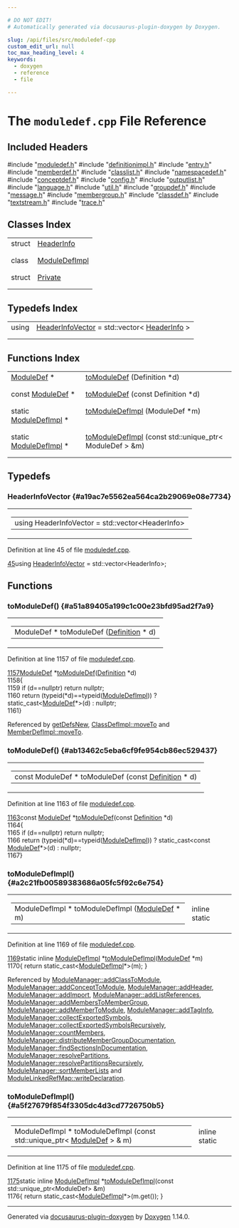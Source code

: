 ```yaml
---

# DO NOT EDIT!
# Automatically generated via docusaurus-plugin-doxygen by Doxygen.

slug: /api/files/src/moduledef-cpp
custom_edit_url: null
toc_max_heading_level: 4
keywords:
  - doxygen
  - reference
  - file

---
```


<div class="doxyPage">

# The `moduledef.cpp` File Reference



## Included Headers

<div class="doxyIncludesList">#include "<a href="/web-doxygen/docs/api/files/src/moduledef-h">moduledef.h</a>"
#include "<a href="/web-doxygen/docs/api/files/src/definitionimpl-h">definitionimpl.h</a>"
#include "<a href="/web-doxygen/docs/api/files/src/entry-h">entry.h</a>"
#include "<a href="/web-doxygen/docs/api/files/src/memberdef-h">memberdef.h</a>"
#include "<a href="/web-doxygen/docs/api/files/src/classlist-h">classlist.h</a>"
#include "<a href="/web-doxygen/docs/api/files/src/namespacedef-h">namespacedef.h</a>"
#include "<a href="/web-doxygen/docs/api/files/src/conceptdef-h">conceptdef.h</a>"
#include "<a href="/web-doxygen/docs/api/files/src/config-h">config.h</a>"
#include "<a href="/web-doxygen/docs/api/files/src/outputlist-h">outputlist.h</a>"
#include "<a href="/web-doxygen/docs/api/files/src/language-h">language.h</a>"
#include "<a href="/web-doxygen/docs/api/files/src/util-h">util.h</a>"
#include "<a href="/web-doxygen/docs/api/files/src/groupdef-h">groupdef.h</a>"
#include "<a href="/web-doxygen/docs/api/files/src/message-h">message.h</a>"
#include "<a href="/web-doxygen/docs/api/files/src/membergroup-h">membergroup.h</a>"
#include "<a href="/web-doxygen/docs/api/files/src/classdef-h">classdef.h</a>"
#include "<a href="/web-doxygen/docs/api/files/src/textstream-h">textstream.h</a>"
#include "<a href="/web-doxygen/docs/api/files/src/trace-h">trace.h</a>"
</div>

## Classes Index

<table class="doxyMembersIndex">

<tr class="doxyMemberIndexItem">
<td class="doxyMemberIndexItemType" align="left" valign="top">struct</td>
<td class="doxyMemberIndexItemName" align="left" valign="top"><a href="/web-doxygen/docs/api/structs/headerinfo">HeaderInfo</a></td>
</tr>
<tr class="doxyMemberIndexDescription">
<td class="doxyMemberIndexDescriptionLeft"></td>
<td class="doxyMemberIndexDescriptionRight">
</td>
</tr>
<tr class="doxyMemberIndexSeparator">
<td class="doxyMemberIndexSeparator" colspan="2"></td>
</tr>

<tr class="doxyMemberIndexItem">
<td class="doxyMemberIndexItemType" align="left" valign="top">class</td>
<td class="doxyMemberIndexItemName" align="left" valign="top"><a href="/web-doxygen/docs/api/classes/moduledefimpl">ModuleDefImpl</a></td>
</tr>
<tr class="doxyMemberIndexDescription">
<td class="doxyMemberIndexDescriptionLeft"></td>
<td class="doxyMemberIndexDescriptionRight">
</td>
</tr>
<tr class="doxyMemberIndexSeparator">
<td class="doxyMemberIndexSeparator" colspan="2"></td>
</tr>

<tr class="doxyMemberIndexItem">
<td class="doxyMemberIndexItemType" align="left" valign="top">struct</td>
<td class="doxyMemberIndexItemName" align="left" valign="top"><a href="/web-doxygen/docs/api/structs/modulemanager/private">Private</a></td>
</tr>
<tr class="doxyMemberIndexDescription">
<td class="doxyMemberIndexDescriptionLeft"></td>
<td class="doxyMemberIndexDescriptionRight">
</td>
</tr>
<tr class="doxyMemberIndexSeparator">
<td class="doxyMemberIndexSeparator" colspan="2"></td>
</tr>

</table>

## Typedefs Index

<table class="doxyMembersIndex">

<tr class="doxyMemberIndexItem">
<td class="doxyMemberIndexItemType" align="left" valign="top">using</td>
<td class="doxyMemberIndexItemName" align="left" valign="top"><a href="#a19ac7e5562ea564ca2b29069e08e7734">HeaderInfoVector</a> = std::vector&lt; <a href="/web-doxygen/docs/api/structs/headerinfo">HeaderInfo</a> &gt;</td>
</tr>
<tr class="doxyMemberIndexDescription">
<td class="doxyMemberIndexDescriptionLeft"></td>
<td class="doxyMemberIndexDescriptionRight">
</td>
</tr>
<tr class="doxyMemberIndexSeparator">
<td class="doxyMemberIndexSeparator" colspan="2"></td>
</tr>

</table>

## Functions Index

<table class="doxyMembersIndex">

<tr class="doxyMemberIndexItem">
<td class="doxyMemberIndexItemType" align="left" valign="top"><a href="/web-doxygen/docs/api/classes/moduledef">ModuleDef</a> *</td>
<td class="doxyMemberIndexItemName" align="left" valign="top"><a href="#a51a89405a199c1c00e23bfd95ad2f7a9">toModuleDef</a> (Definition *d)</td>
</tr>
<tr class="doxyMemberIndexDescription">
<td class="doxyMemberIndexDescriptionLeft"></td>
<td class="doxyMemberIndexDescriptionRight">
</td>
</tr>
<tr class="doxyMemberIndexSeparator">
<td class="doxyMemberIndexSeparator" colspan="2"></td>
</tr>

<tr class="doxyMemberIndexItem">
<td class="doxyMemberIndexItemType" align="left" valign="top">const <a href="/web-doxygen/docs/api/classes/moduledef">ModuleDef</a> *</td>
<td class="doxyMemberIndexItemName" align="left" valign="top"><a href="#ab13462c5eba6cf9fe954cb86ec529437">toModuleDef</a> (const Definition *d)</td>
</tr>
<tr class="doxyMemberIndexDescription">
<td class="doxyMemberIndexDescriptionLeft"></td>
<td class="doxyMemberIndexDescriptionRight">
</td>
</tr>
<tr class="doxyMemberIndexSeparator">
<td class="doxyMemberIndexSeparator" colspan="2"></td>
</tr>

<tr class="doxyMemberIndexItem">
<td class="doxyMemberIndexItemType" align="left" valign="top">static <a href="/web-doxygen/docs/api/classes/moduledefimpl">ModuleDefImpl</a> *</td>
<td class="doxyMemberIndexItemName" align="left" valign="top"><a href="#a2c21fb00589383686a05fc5f92c6e754">toModuleDefImpl</a> (ModuleDef *m)</td>
</tr>
<tr class="doxyMemberIndexDescription">
<td class="doxyMemberIndexDescriptionLeft"></td>
<td class="doxyMemberIndexDescriptionRight">
</td>
</tr>
<tr class="doxyMemberIndexSeparator">
<td class="doxyMemberIndexSeparator" colspan="2"></td>
</tr>

<tr class="doxyMemberIndexItem">
<td class="doxyMemberIndexItemType" align="left" valign="top">static <a href="/web-doxygen/docs/api/classes/moduledefimpl">ModuleDefImpl</a> *</td>
<td class="doxyMemberIndexItemName" align="left" valign="top"><a href="#a5f27679f854f3305dc4d3cd7726750b5">toModuleDefImpl</a> (const std::unique_ptr&lt; ModuleDef &gt; &amp;m)</td>
</tr>
<tr class="doxyMemberIndexDescription">
<td class="doxyMemberIndexDescriptionLeft"></td>
<td class="doxyMemberIndexDescriptionRight">
</td>
</tr>
<tr class="doxyMemberIndexSeparator">
<td class="doxyMemberIndexSeparator" colspan="2"></td>
</tr>

</table>


<div class="doxySectionDef">

## Typedefs

### HeaderInfoVector {#a19ac7e5562ea564ca2b29069e08e7734}

<div class="doxyMemberItem">
<div class="doxyMemberProto">
<table class="doxyMemberLabels">
<tr class="doxyMemberLabels">
<td class="doxyMemberLabelsLeft">
<table class="doxyMemberName">
<tr>
<td class="doxyMemberName">using HeaderInfoVector =  std::vector&lt;HeaderInfo&gt;</td>
</tr>
</table>
</td>
</tr>
</table>
</div>
<div class="doxyMemberDoc">



<p>Definition at line 45 of file <a href="/web-doxygen/docs/api/files/src/moduledef-cpp">moduledef.cpp</a>.</p>


<div class="doxyProgramListing">

<div class="doxyCodeLine"><span class="doxyLineNumber"><a href="#a19ac7e5562ea564ca2b29069e08e7734">45</a></span><span class="doxyLineContent"><span class="doxyHighlightKeyword">using </span><span class="doxyHighlight"><a href="#a19ac7e5562ea564ca2b29069e08e7734">HeaderInfoVector</a> = std::vector&lt;HeaderInfo&gt;;</span></span></div>

</div>

</div>
</div>

</div>

<div class="doxySectionDef">

## Functions

### toModuleDef() {#a51a89405a199c1c00e23bfd95ad2f7a9}

<div class="doxyMemberItem">
<div class="doxyMemberProto">
<table class="doxyMemberLabels">
<tr class="doxyMemberLabels">
<td class="doxyMemberLabelsLeft">
<table class="doxyMemberName">
<tr>
<td class="doxyMemberName">ModuleDef * toModuleDef (<a href="/web-doxygen/docs/api/classes/definition">Definition</a> * d)</td>
</tr>
</table>
</td>
</tr>
</table>
</div>
<div class="doxyMemberDoc">



<p>Definition at line 1157 of file <a href="/web-doxygen/docs/api/files/src/moduledef-cpp">moduledef.cpp</a>.</p>


<div class="doxyProgramListing">

<div class="doxyCodeLine"><span class="doxyLineNumber"><a href="#a51a89405a199c1c00e23bfd95ad2f7a9">1157</a></span><span class="doxyLineContent"><span class="doxyHighlight"><a href="/web-doxygen/docs/api/classes/moduledef">ModuleDef</a> *<a href="#a51a89405a199c1c00e23bfd95ad2f7a9">toModuleDef</a>(<a href="/web-doxygen/docs/api/classes/definition">Definition</a> *d)</span></span></div>
<div class="doxyCodeLine"><span class="doxyLineNumber">1158</span><span class="doxyLineContent"><span class="doxyHighlight">{</span></span></div>
<div class="doxyCodeLine"><span class="doxyLineNumber">1159</span><span class="doxyLineContent"><span class="doxyHighlight">  </span><span class="doxyHighlightKeywordFlow">if</span><span class="doxyHighlight"> (d==</span><span class="doxyHighlightKeyword">nullptr</span><span class="doxyHighlight">) </span><span class="doxyHighlightKeywordFlow">return</span><span class="doxyHighlight"> </span><span class="doxyHighlightKeyword">nullptr</span><span class="doxyHighlight">;</span></span></div>
<div class="doxyCodeLine"><span class="doxyLineNumber">1160</span><span class="doxyLineContent"><span class="doxyHighlight">  </span><span class="doxyHighlightKeywordFlow">return</span><span class="doxyHighlight"> (</span><span class="doxyHighlightKeyword">typeid</span><span class="doxyHighlight">(*d)==</span><span class="doxyHighlightKeyword">typeid</span><span class="doxyHighlight">(<a href="/web-doxygen/docs/api/classes/moduledefimpl">ModuleDefImpl</a>)) ? </span><span class="doxyHighlightKeyword">static_cast&lt;</span><span class="doxyHighlight"><a href="/web-doxygen/docs/api/classes/moduledef">ModuleDef</a>*</span><span class="doxyHighlightKeyword">&gt;</span><span class="doxyHighlight">(d) : </span><span class="doxyHighlightKeyword">nullptr</span><span class="doxyHighlight">;</span></span></div>
<div class="doxyCodeLine"><span class="doxyLineNumber">1161</span><span class="doxyLineContent"><span class="doxyHighlight">}</span></span></div>

</div>


<p>Referenced by <a href="/web-doxygen/docs/api/files/src/util-cpp/#a92aa0c495ca4eb835bb914dbb5fefa35">getDefsNew</a>, <a href="/web-doxygen/docs/api/classes/classdefimpl/#a31ba3cfbe898329d92215b8314227b0d">ClassDefImpl::moveTo</a> and <a href="/web-doxygen/docs/api/classes/memberdefimpl/#a263db4e9ffc625509018045b0345b31c">MemberDefImpl::moveTo</a>.</p>

</div>
</div>

### toModuleDef() {#ab13462c5eba6cf9fe954cb86ec529437}

<div class="doxyMemberItem">
<div class="doxyMemberProto">
<table class="doxyMemberLabels">
<tr class="doxyMemberLabels">
<td class="doxyMemberLabelsLeft">
<table class="doxyMemberName">
<tr>
<td class="doxyMemberName">const ModuleDef * toModuleDef (const <a href="/web-doxygen/docs/api/classes/definition">Definition</a> * d)</td>
</tr>
</table>
</td>
</tr>
</table>
</div>
<div class="doxyMemberDoc">



<p>Definition at line 1163 of file <a href="/web-doxygen/docs/api/files/src/moduledef-cpp">moduledef.cpp</a>.</p>


<div class="doxyProgramListing">

<div class="doxyCodeLine"><span class="doxyLineNumber"><a href="#ab13462c5eba6cf9fe954cb86ec529437">1163</a></span><span class="doxyLineContent"><span class="doxyHighlightKeyword">const</span><span class="doxyHighlight"> <a href="/web-doxygen/docs/api/classes/moduledef">ModuleDef</a> *<a href="#a51a89405a199c1c00e23bfd95ad2f7a9">toModuleDef</a>(</span><span class="doxyHighlightKeyword">const</span><span class="doxyHighlight"> <a href="/web-doxygen/docs/api/classes/definition">Definition</a> *d)</span></span></div>
<div class="doxyCodeLine"><span class="doxyLineNumber">1164</span><span class="doxyLineContent"><span class="doxyHighlight">{</span></span></div>
<div class="doxyCodeLine"><span class="doxyLineNumber">1165</span><span class="doxyLineContent"><span class="doxyHighlight">  </span><span class="doxyHighlightKeywordFlow">if</span><span class="doxyHighlight"> (d==</span><span class="doxyHighlightKeyword">nullptr</span><span class="doxyHighlight">) </span><span class="doxyHighlightKeywordFlow">return</span><span class="doxyHighlight"> </span><span class="doxyHighlightKeyword">nullptr</span><span class="doxyHighlight">;</span></span></div>
<div class="doxyCodeLine"><span class="doxyLineNumber">1166</span><span class="doxyLineContent"><span class="doxyHighlight">  </span><span class="doxyHighlightKeywordFlow">return</span><span class="doxyHighlight"> (</span><span class="doxyHighlightKeyword">typeid</span><span class="doxyHighlight">(*d)==</span><span class="doxyHighlightKeyword">typeid</span><span class="doxyHighlight">(<a href="/web-doxygen/docs/api/classes/moduledefimpl">ModuleDefImpl</a>)) ? </span><span class="doxyHighlightKeyword">static_cast&lt;</span><span class="doxyHighlightKeyword">const </span><span class="doxyHighlight"><a href="/web-doxygen/docs/api/classes/moduledef">ModuleDef</a>*</span><span class="doxyHighlightKeyword">&gt;</span><span class="doxyHighlight">(d) : </span><span class="doxyHighlightKeyword">nullptr</span><span class="doxyHighlight">;</span></span></div>
<div class="doxyCodeLine"><span class="doxyLineNumber">1167</span><span class="doxyLineContent"><span class="doxyHighlight">}</span></span></div>

</div>

</div>
</div>

### toModuleDefImpl() {#a2c21fb00589383686a05fc5f92c6e754}

<div class="doxyMemberItem">
<div class="doxyMemberProto">
<table class="doxyMemberLabels">
<tr class="doxyMemberLabels">
<td class="doxyMemberLabelsLeft">
<table class="doxyMemberName">
<tr>
<td class="doxyMemberName">ModuleDefImpl * toModuleDefImpl (<a href="/web-doxygen/docs/api/classes/moduledef">ModuleDef</a> * m)</td>
</tr>
</table>
</td>
<td class="doxyMemberLabelsRight">
<span class="doxyMemberLabels">
<span class="doxyMemberLabel inline">inline</span>
<span class="doxyMemberLabel static">static</span>
</span>
</td>
</tr>
</table>
</div>
<div class="doxyMemberDoc">



<p>Definition at line 1169 of file <a href="/web-doxygen/docs/api/files/src/moduledef-cpp">moduledef.cpp</a>.</p>


<div class="doxyProgramListing">

<div class="doxyCodeLine"><span class="doxyLineNumber"><a href="#a2c21fb00589383686a05fc5f92c6e754">1169</a></span><span class="doxyLineContent"><span class="doxyHighlightKeyword">static</span><span class="doxyHighlight"> </span><span class="doxyHighlightKeyword">inline</span><span class="doxyHighlight"> <a href="/web-doxygen/docs/api/classes/moduledefimpl">ModuleDefImpl</a> *<a href="#a2c21fb00589383686a05fc5f92c6e754">toModuleDefImpl</a>(<a href="/web-doxygen/docs/api/classes/moduledef">ModuleDef</a> *m)</span></span></div>
<div class="doxyCodeLine"><span class="doxyLineNumber">1170</span><span class="doxyLineContent"><span class="doxyHighlight">{ </span><span class="doxyHighlightKeywordFlow">return</span><span class="doxyHighlight"> </span><span class="doxyHighlightKeyword">static_cast&lt;</span><span class="doxyHighlight"><a href="/web-doxygen/docs/api/classes/moduledefimpl">ModuleDefImpl</a>*</span><span class="doxyHighlightKeyword">&gt;</span><span class="doxyHighlight">(m); }</span></span></div>

</div>


<p>Referenced by <a href="/web-doxygen/docs/api/classes/modulemanager/#a6e2ffe69d7a921c13b6d0e16918a250d">ModuleManager::addClassToModule</a>, <a href="/web-doxygen/docs/api/classes/modulemanager/#a6698b2bf23de9dc94a27ad7b898c205b">ModuleManager::addConceptToModule</a>, <a href="/web-doxygen/docs/api/classes/modulemanager/#a5c564c642161994958220628ac58aef8">ModuleManager::addHeader</a>, <a href="/web-doxygen/docs/api/classes/modulemanager/#af2e02d3fa979bbdad8d4995915a9f834">ModuleManager::addImport</a>, <a href="/web-doxygen/docs/api/classes/modulemanager/#a0c75f10f5345207329e3468f53416b55">ModuleManager::addListReferences</a>, <a href="/web-doxygen/docs/api/classes/modulemanager/#a92f20a151f253a36ec65c90e3da01a81">ModuleManager::addMembersToMemberGroup</a>, <a href="/web-doxygen/docs/api/classes/modulemanager/#a8eaf52205769b3910d40de52c5eefd51">ModuleManager::addMemberToModule</a>, <a href="/web-doxygen/docs/api/classes/modulemanager/#a698e0a915bfb6a6d27731b5290580c96">ModuleManager::addTagInfo</a>, <a href="/web-doxygen/docs/api/classes/modulemanager/#abd67a3f8ef0181d7a4179931452449df">ModuleManager::collectExportedSymbols</a>, <a href="/web-doxygen/docs/api/classes/modulemanager/#a56ebe7e944c71ea43b47da0b331789ab">ModuleManager::collectExportedSymbolsRecursively</a>, <a href="/web-doxygen/docs/api/classes/modulemanager/#a5d5dfdf8729dadf9a45fa931f88d94ac">ModuleManager::countMembers</a>, <a href="/web-doxygen/docs/api/classes/modulemanager/#af3b3d835cba0b9c103a0f5c274a0ac44">ModuleManager::distributeMemberGroupDocumentation</a>, <a href="/web-doxygen/docs/api/classes/modulemanager/#ab8e165a10a456a00a6735f9a7ae4d74a">ModuleManager::findSectionsInDocumentation</a>, <a href="/web-doxygen/docs/api/classes/modulemanager/#a9a5ccba7154d90c27699bad5517f8b18">ModuleManager::resolvePartitions</a>, <a href="/web-doxygen/docs/api/classes/modulemanager/#abe59aee08bdd26b109a69b54f6e018ab">ModuleManager::resolvePartitionsRecursively</a>, <a href="/web-doxygen/docs/api/classes/modulemanager/#a45ab9d867637b915d193705ede03cc32">ModuleManager::sortMemberLists</a> and <a href="/web-doxygen/docs/api/classes/modulelinkedrefmap/#aebc005e13bdcb448da76f4b43b2ea72e">ModuleLinkedRefMap::writeDeclaration</a>.</p>

</div>
</div>

### toModuleDefImpl() {#a5f27679f854f3305dc4d3cd7726750b5}

<div class="doxyMemberItem">
<div class="doxyMemberProto">
<table class="doxyMemberLabels">
<tr class="doxyMemberLabels">
<td class="doxyMemberLabelsLeft">
<table class="doxyMemberName">
<tr>
<td class="doxyMemberName">ModuleDefImpl * toModuleDefImpl (const std::unique_ptr&lt; <a href="/web-doxygen/docs/api/classes/moduledef">ModuleDef</a> &gt; &amp; m)</td>
</tr>
</table>
</td>
<td class="doxyMemberLabelsRight">
<span class="doxyMemberLabels">
<span class="doxyMemberLabel inline">inline</span>
<span class="doxyMemberLabel static">static</span>
</span>
</td>
</tr>
</table>
</div>
<div class="doxyMemberDoc">



<p>Definition at line 1175 of file <a href="/web-doxygen/docs/api/files/src/moduledef-cpp">moduledef.cpp</a>.</p>


<div class="doxyProgramListing">

<div class="doxyCodeLine"><span class="doxyLineNumber"><a href="#a5f27679f854f3305dc4d3cd7726750b5">1175</a></span><span class="doxyLineContent"><span class="doxyHighlightKeyword">static</span><span class="doxyHighlight"> </span><span class="doxyHighlightKeyword">inline</span><span class="doxyHighlight"> <a href="/web-doxygen/docs/api/classes/moduledefimpl">ModuleDefImpl</a> *<a href="#a2c21fb00589383686a05fc5f92c6e754">toModuleDefImpl</a>(</span><span class="doxyHighlightKeyword">const</span><span class="doxyHighlight"> std::unique_ptr&lt;ModuleDef&gt; &amp;m)</span></span></div>
<div class="doxyCodeLine"><span class="doxyLineNumber">1176</span><span class="doxyLineContent"><span class="doxyHighlight">{ </span><span class="doxyHighlightKeywordFlow">return</span><span class="doxyHighlight"> </span><span class="doxyHighlightKeyword">static_cast&lt;</span><span class="doxyHighlight"><a href="/web-doxygen/docs/api/classes/moduledefimpl">ModuleDefImpl</a>*</span><span class="doxyHighlightKeyword">&gt;</span><span class="doxyHighlight">(m.get()); }</span></span></div>

</div>

</div>
</div>

</div>

<hr/>

<p class="doxyGeneratedBy">Generated via <a href="https://github.com/xpack/docusaurus-plugin-doxygen">docusaurus-plugin-doxygen</a> by <a href="https://www.doxygen.nl">Doxygen</a> 1.14.0.</p>

</div>

